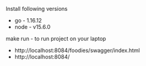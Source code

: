 Install following versions

* go - 1.16.12
* node - v15.6.0

make run - to run project on your laptop

* http://localhost:8084/foodies/swagger/index.html
* http://localhost:8084/
